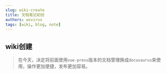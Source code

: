 ```yaml
---
slug: wiki-create
title: 文档笔记初创
authors: wxvirus
tags: [wiki, blog, note]
---
```


## wiki创建

>在今天，决定将前面使用`vue-press`版本的文档管理换成`docusaurus`来使用，操作更加便捷，发布更加容易。